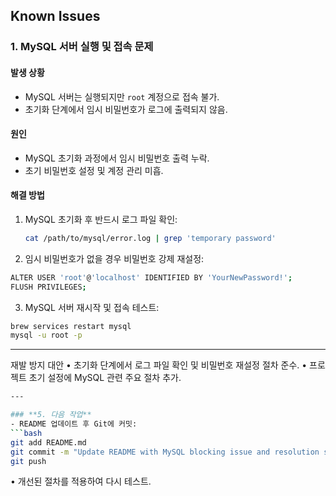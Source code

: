 ## Known Issues

### 1. MySQL 서버 실행 및 접속 문제
#### 발생 상황
- MySQL 서버는 실행되지만 `root` 계정으로 접속 불가.
- 초기화 단계에서 임시 비밀번호가 로그에 출력되지 않음.

#### 원인
- MySQL 초기화 과정에서 임시 비밀번호 출력 누락.
- 초기 비밀번호 설정 및 계정 관리 미흡.

#### 해결 방법
1. MySQL 초기화 후 반드시 로그 파일 확인:
   ```bash
   cat /path/to/mysql/error.log | grep 'temporary password'

2.	임시 비밀번호가 없을 경우 비밀번호 강제 재설정:
```bash
ALTER USER 'root'@'localhost' IDENTIFIED BY 'YourNewPassword!';
FLUSH PRIVILEGES;
```
3.	MySQL 서버 재시작 및 접속 테스트:
```bash
brew services restart mysql
mysql -u root -p
```

---

재발 방지 대안
•	초기화 단계에서 로그 파일 확인 및 비밀번호 재설정 절차 준수.
•	프로젝트 초기 설정에 MySQL 관련 주요 절차 추가.

```bash
---

### **5. 다음 작업**
- README 업데이트 후 Git에 커밋:
```bash
git add README.md
git commit -m "Update README with MySQL blocking issue and resolution steps"
git push
 ```
•	개선된 절차를 적용하여 다시 테스트.
